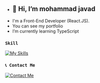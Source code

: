 - 👋 Hi, I’m mohammad javad 
  --
- I'm a Front-End Developer (React.JS).
- You can see my portfolio
- I’m currently learning TypeScript
### `Skill`
[![My Skills](https://skillicons.dev/icons?i=js,react,next,redux,tailwind,sass,git,ps)](https://skillicons.dev)
### `📞 Contact Me`
[![Contact Me](https://skillicons.dev/icons?i=linkedin)](https://linkedin.com/in/mj-darezereshki)

<!---
m-javad7/m-javad7 is a ✨ special ✨ repository because its `README.md` (this file) appears on your GitHub profile.
You can click the Preview link to take a look at your changes.
--->
